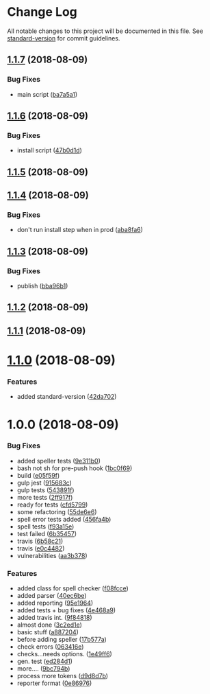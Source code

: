 # Change Log

All notable changes to this project will be documented in this file. See [standard-version](https://github.com/conventional-changelog/standard-version) for commit guidelines.

<a name="1.1.7"></a>
## [1.1.7](https://github.com/srfrnk/gulp-ts-spellcheck/compare/v1.1.6...v1.1.7) (2018-08-09)


### Bug Fixes

* main script ([ba7a5a1](https://github.com/srfrnk/gulp-ts-spellcheck/commit/ba7a5a1))



<a name="1.1.6"></a>
## [1.1.6](https://github.com/srfrnk/gulp-ts-spellcheck/compare/v1.1.5...v1.1.6) (2018-08-09)


### Bug Fixes

* install script ([47b0d1d](https://github.com/srfrnk/gulp-ts-spellcheck/commit/47b0d1d))



<a name="1.1.5"></a>
## [1.1.5](https://github.com/srfrnk/gulp-ts-spellcheck/compare/v1.1.4...v1.1.5) (2018-08-09)



<a name="1.1.4"></a>
## [1.1.4](https://github.com/srfrnk/gulp-ts-spellcheck/compare/v1.1.3...v1.1.4) (2018-08-09)


### Bug Fixes

* don't run install step when in prod ([aba8fa6](https://github.com/srfrnk/gulp-ts-spellcheck/commit/aba8fa6))



<a name="1.1.3"></a>
## [1.1.3](https://github.com/srfrnk/gulp-ts-spellcheck/compare/v1.1.2...v1.1.3) (2018-08-09)


### Bug Fixes

* publish ([bba96b1](https://github.com/srfrnk/gulp-ts-spellcheck/commit/bba96b1))



<a name="1.1.2"></a>
## [1.1.2](https://github.com/srfrnk/gulp-ts-spellcheck/compare/v1.1.1...v1.1.2) (2018-08-09)



<a name="1.1.1"></a>
## [1.1.1](https://github.com/srfrnk/gulp-ts-spellcheck/compare/v1.1.0...v1.1.1) (2018-08-09)



<a name="1.1.0"></a>
# [1.1.0](https://github.com/srfrnk/gulp-ts-spellcheck/compare/v1.0.0...v1.1.0) (2018-08-09)


### Features

* added standard-version ([42da702](https://github.com/srfrnk/gulp-ts-spellcheck/commit/42da702))



<a name="1.0.0"></a>
# 1.0.0 (2018-08-09)


### Bug Fixes

* added speller tests ([9e311b0](https://github.com/srfrnk/gulp-ts-spellcheck/commit/9e311b0))
* bash not sh for pre-push hook ([1bc0f69](https://github.com/srfrnk/gulp-ts-spellcheck/commit/1bc0f69))
* build ([e05f59f](https://github.com/srfrnk/gulp-ts-spellcheck/commit/e05f59f))
* gulp jest ([915683c](https://github.com/srfrnk/gulp-ts-spellcheck/commit/915683c))
* gulp tests ([543891f](https://github.com/srfrnk/gulp-ts-spellcheck/commit/543891f))
* more tests ([2ff917f](https://github.com/srfrnk/gulp-ts-spellcheck/commit/2ff917f))
* ready for tests ([cfd5799](https://github.com/srfrnk/gulp-ts-spellcheck/commit/cfd5799))
* some refactoring ([55de6e6](https://github.com/srfrnk/gulp-ts-spellcheck/commit/55de6e6))
* spell error tests added ([456fa4b](https://github.com/srfrnk/gulp-ts-spellcheck/commit/456fa4b))
* spell tests ([f93a15e](https://github.com/srfrnk/gulp-ts-spellcheck/commit/f93a15e))
* test failed ([6b35457](https://github.com/srfrnk/gulp-ts-spellcheck/commit/6b35457))
* travis ([6b58c21](https://github.com/srfrnk/gulp-ts-spellcheck/commit/6b58c21))
* travis ([e0c4482](https://github.com/srfrnk/gulp-ts-spellcheck/commit/e0c4482))
* vulnerabilities ([aa3b378](https://github.com/srfrnk/gulp-ts-spellcheck/commit/aa3b378))


### Features

* added class for spell checker ([f08fcce](https://github.com/srfrnk/gulp-ts-spellcheck/commit/f08fcce))
* added parser ([40ec6be](https://github.com/srfrnk/gulp-ts-spellcheck/commit/40ec6be))
* added reporting ([95e1964](https://github.com/srfrnk/gulp-ts-spellcheck/commit/95e1964))
* added tests + bug fixes ([4e468a9](https://github.com/srfrnk/gulp-ts-spellcheck/commit/4e468a9))
* added travis int. ([9f84818](https://github.com/srfrnk/gulp-ts-spellcheck/commit/9f84818))
* almost done ([3c2ed1e](https://github.com/srfrnk/gulp-ts-spellcheck/commit/3c2ed1e))
* basic stuff ([a887204](https://github.com/srfrnk/gulp-ts-spellcheck/commit/a887204))
* before adding speller ([17b577a](https://github.com/srfrnk/gulp-ts-spellcheck/commit/17b577a))
* check errors ([063416e](https://github.com/srfrnk/gulp-ts-spellcheck/commit/063416e))
* checks...needs options. ([1e49ff6](https://github.com/srfrnk/gulp-ts-spellcheck/commit/1e49ff6))
* gen. test ([ed284d1](https://github.com/srfrnk/gulp-ts-spellcheck/commit/ed284d1))
* more.... ([9bc794b](https://github.com/srfrnk/gulp-ts-spellcheck/commit/9bc794b))
* process more tokens ([d9d8d7b](https://github.com/srfrnk/gulp-ts-spellcheck/commit/d9d8d7b))
* reporter format ([0e86976](https://github.com/srfrnk/gulp-ts-spellcheck/commit/0e86976))
